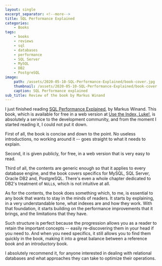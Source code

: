 ```yaml
---
layout: single
excerpt_separator: <!--more-->
title: SQL Performance Explained
categories:
    - Books
tags:
    - books
    - reviews
    - sql
    - databases
    - performance
    - SQL Server
    - MySQL
    - DB2
    - PostgreSQL
image:
    path: /assets/2020-05-10-SQL-Performance-Explained/book-cover.jpg
    thumbnail: /assets/2020-05-10-SQL-Performance-Explained/book-cover.jpg
    caption: SQL Performance explained
sub_title: Review of the book by Markus Winand
---
```


I just finished reading [SQL Performance Explained](https://www.amazon.com/SQL-Performance-Explained-Markus-Winand/dp/3950307826/), by Markus Winand. This book, which is available for free in a web version at [Use the Index, Luke!](https://use-the-index-luke.com/), is absolutely a service to the development community, and from the moment I started reading it, I could not put it down.

<!--more-->

First of all, the book is concise and down to the point. No useless introductions, no working around it -- goes straight to what it needs to explain.

Second, it is given publicly, for free, in a web version that is very easy to read.

Third of all, the contents are generic enough so that it applies to every database engine, and the book covers specifics for MySQL, SQL Server, Oracle DB2 and, PostgreSQL. There's even a whole chapter dedicated to DB2's treatment of `NULL`s, which is not intuitive at all.

As for the contents, the book does something which, to me, is essential to any book that wants to stay in the minds of readers. It starts by explaining, in a very understandable tone, what indexes are and how they work. With that foundation, it starts building on the performance improvements that it brings, and the limitations that they have.

Such structure is perfect because the progression allows you as a reader to retain the important concepts -- easily re-discovering them in your head if you need to. And when you need specifics, it still allows you to find them quickly in the book, making it into a great balance between a reference book and an introductory book.

I absolutely recommend it, for anyone interested in dealing with relational databases and what approaches they can take to optimize their operations.